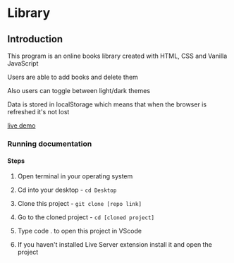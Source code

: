 # Library

## Introduction

This program is an online books library created with HTML, CSS and Vanilla JavaScript

Users are able to add books and delete them

Also users can toggle between light/dark themes

Data is stored in localStorage which means that when the browser is refreshed it's not lost

[live demo](https://akaki16.github.io/Library/)

### Running documentation

#### Steps

1) Open terminal in your operating system

2) Cd into your desktop - `cd Desktop`

3) Clone this project - `git clone [repo link]`

4) Go to the cloned project - `cd [cloned project]`

5) Type code . to open this project in VScode

6) If you haven't installed Live Server extension install it and open the project
